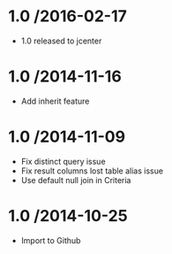 # 1.0 /2016-02-17
- 1.0 released to jcenter
 
# 1.0	/2014-11-16
- Add inherit feature

# 1.0	/2014-11-09
- Fix distinct query issue
- Fix result columns lost table alias issue
- Use default null join in Criteria

# 1.0	/2014-10-25
- Import to Github 
